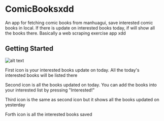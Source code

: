 # ComicBooksxdd

An app for fetching comic books from manhuagui, save interested comic books in local. If there is update on interested books today, if will show all the books there. 
Basically a web scraping exercise app xdd

## Getting Started
![alt text](https://github.com/shavargo109/flutter-first-project-/blob/main/docs/Screenshot%20from%202024-07-09%2010-54-47.png)

First icon is your interested books update on today. All the today's interested books will be listed there

Second icon is all the books updated on today. You can add the books into your interested list by pressing "Interested!"

Third icon is the same as second icon but it shows all the books updated on yesterday

Forth icon is all the interested books saved


